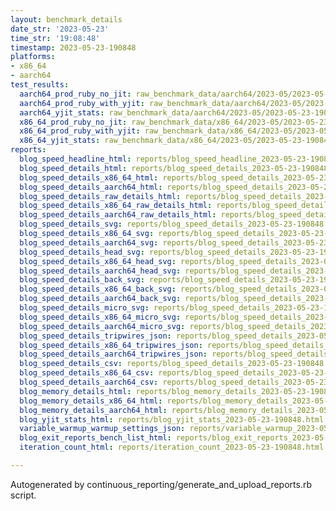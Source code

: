 ```yaml
---
layout: benchmark_details
date_str: '2023-05-23'
time_str: '19:08:48'
timestamp: 2023-05-23-190848
platforms:
- x86_64
- aarch64
test_results:
  aarch64_prod_ruby_no_jit: raw_benchmark_data/aarch64/2023-05/2023-05-23-190848_basic_benchmark_aarch64_prod_ruby_no_jit.json
  aarch64_prod_ruby_with_yjit: raw_benchmark_data/aarch64/2023-05/2023-05-23-190848_basic_benchmark_aarch64_prod_ruby_with_yjit.json
  aarch64_yjit_stats: raw_benchmark_data/aarch64/2023-05/2023-05-23-190848_basic_benchmark_aarch64_yjit_stats.json
  x86_64_prod_ruby_no_jit: raw_benchmark_data/x86_64/2023-05/2023-05-23-190848_basic_benchmark_x86_64_prod_ruby_no_jit.json
  x86_64_prod_ruby_with_yjit: raw_benchmark_data/x86_64/2023-05/2023-05-23-190848_basic_benchmark_x86_64_prod_ruby_with_yjit.json
  x86_64_yjit_stats: raw_benchmark_data/x86_64/2023-05/2023-05-23-190848_basic_benchmark_x86_64_yjit_stats.json
reports:
  blog_speed_headline_html: reports/blog_speed_headline_2023-05-23-190848.html
  blog_speed_details_html: reports/blog_speed_details_2023-05-23-190848.html
  blog_speed_details_x86_64_html: reports/blog_speed_details_2023-05-23-190848.x86_64.html
  blog_speed_details_aarch64_html: reports/blog_speed_details_2023-05-23-190848.aarch64.html
  blog_speed_details_raw_details_html: reports/blog_speed_details_2023-05-23-190848.raw_details.html
  blog_speed_details_x86_64_raw_details_html: reports/blog_speed_details_2023-05-23-190848.x86_64.raw_details.html
  blog_speed_details_aarch64_raw_details_html: reports/blog_speed_details_2023-05-23-190848.aarch64.raw_details.html
  blog_speed_details_svg: reports/blog_speed_details_2023-05-23-190848.svg
  blog_speed_details_x86_64_svg: reports/blog_speed_details_2023-05-23-190848.x86_64.svg
  blog_speed_details_aarch64_svg: reports/blog_speed_details_2023-05-23-190848.aarch64.svg
  blog_speed_details_head_svg: reports/blog_speed_details_2023-05-23-190848.head.svg
  blog_speed_details_x86_64_head_svg: reports/blog_speed_details_2023-05-23-190848.x86_64.head.svg
  blog_speed_details_aarch64_head_svg: reports/blog_speed_details_2023-05-23-190848.aarch64.head.svg
  blog_speed_details_back_svg: reports/blog_speed_details_2023-05-23-190848.back.svg
  blog_speed_details_x86_64_back_svg: reports/blog_speed_details_2023-05-23-190848.x86_64.back.svg
  blog_speed_details_aarch64_back_svg: reports/blog_speed_details_2023-05-23-190848.aarch64.back.svg
  blog_speed_details_micro_svg: reports/blog_speed_details_2023-05-23-190848.micro.svg
  blog_speed_details_x86_64_micro_svg: reports/blog_speed_details_2023-05-23-190848.x86_64.micro.svg
  blog_speed_details_aarch64_micro_svg: reports/blog_speed_details_2023-05-23-190848.aarch64.micro.svg
  blog_speed_details_tripwires_json: reports/blog_speed_details_2023-05-23-190848.tripwires.json
  blog_speed_details_x86_64_tripwires_json: reports/blog_speed_details_2023-05-23-190848.x86_64.tripwires.json
  blog_speed_details_aarch64_tripwires_json: reports/blog_speed_details_2023-05-23-190848.aarch64.tripwires.json
  blog_speed_details_csv: reports/blog_speed_details_2023-05-23-190848.csv
  blog_speed_details_x86_64_csv: reports/blog_speed_details_2023-05-23-190848.x86_64.csv
  blog_speed_details_aarch64_csv: reports/blog_speed_details_2023-05-23-190848.aarch64.csv
  blog_memory_details_html: reports/blog_memory_details_2023-05-23-190848.html
  blog_memory_details_x86_64_html: reports/blog_memory_details_2023-05-23-190848.x86_64.html
  blog_memory_details_aarch64_html: reports/blog_memory_details_2023-05-23-190848.aarch64.html
  blog_yjit_stats_html: reports/blog_yjit_stats_2023-05-23-190848.html
  variable_warmup_warmup_settings_json: reports/variable_warmup_2023-05-23-190848.warmup_settings.json
  blog_exit_reports_bench_list_html: reports/blog_exit_reports_2023-05-23-190848.bench_list.html
  iteration_count_html: reports/iteration_count_2023-05-23-190848.html

---
```

Autogenerated by continuous_reporting/generate_and_upload_reports.rb script.
